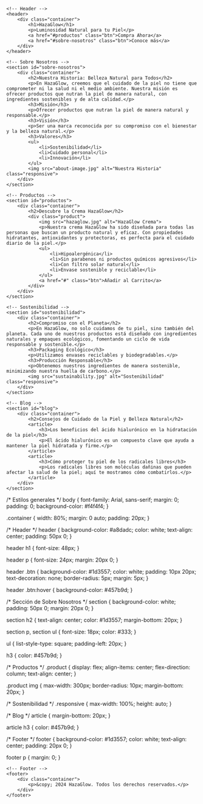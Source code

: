 <!DOCTYPE html>
<html lang="es">
<head>
    <meta charset="UTF-8">
    <meta name="viewport" content="width=device-width, initial-scale=1.0">
    <title>HazaGlow - Luminosidad Natural para tu Piel</title>
    <link rel="stylesheet" href="styles.css">
</head>
<body>

    <!-- Header -->
    <header>
        <div class="container">
            <h1>HazaGlow</h1>
            <p>Luminosidad Natural para tu Piel</p>
            <a href="#productos" class="btn">Compra Ahora</a>
            <a href="#sobre-nosotros" class="btn">Conoce más</a>
        </div>
    </header>

    <!-- Sobre Nosotros -->
    <section id="sobre-nosotros">
        <div class="container">
            <h2>Nuestra Historia: Belleza Natural para Todos</h2>
            <p>En HazaGlow, creemos que el cuidado de la piel no tiene que comprometer ni la salud ni el medio ambiente. Nuestra misión es ofrecer productos que nutran la piel de manera natural, con ingredientes sostenibles y de alta calidad.</p>
            <h3>Misión</h3>
            <p>Ofrecer productos que nutran la piel de manera natural y responsable.</p>
            <h3>Visión</h3>
            <p>Ser una marca reconocida por su compromiso con el bienestar y la belleza natural.</p>
            <h3>Valores</h3>
            <ul>
                <li>Sostenibilidad</li>
                <li>Cuidado personal</li>
                <li>Innovación</li>
            </ul>
            <img src="about-image.jpg" alt="Nuestra Historia" class="responsive">
        </div>
    </section>

    <!-- Productos -->
    <section id="productos">
        <div class="container">
            <h2>Descubre la Crema HazaGlow</h2>
            <div class="product">
                <img src="hazaglow.jpg" alt="HazaGlow Crema">
                <p>Nuestra crema HazaGlow ha sido diseñada para todas las personas que buscan un producto natural y eficaz. Con propiedades hidratantes, antioxidantes y protectoras, es perfecta para el cuidado diario de la piel.</p>
                <ul>
                    <li>Hipoalergénica</li>
                    <li>Sin parabenos ni productos químicos agresivos</li>
                    <li>Con filtro solar natural</li>
                    <li>Envase sostenible y reciclable</li>
                </ul>
                <a href="#" class="btn">Añadir al Carrito</a>
            </div>
        </div>
    </section>

    <!-- Sostenibilidad -->
    <section id="sostenibilidad">
        <div class="container">
            <h2>Compromiso con el Planeta</h2>
            <p>En HazaGlow, no solo cuidamos de tu piel, sino también del planeta. Cada uno de nuestros productos está diseñado con ingredientes naturales y empaques ecológicos, fomentando un ciclo de vida responsable y sostenible.</p>
            <h3>Packaging Ecológico</h3>
            <p>Utilizamos envases reciclables y biodegradables.</p>
            <h3>Producción Responsable</h3>
            <p>Obtenemos nuestros ingredientes de manera sostenible, minimizando nuestra huella de carbono.</p>
            <img src="sustainability.jpg" alt="Sostenibilidad" class="responsive">
        </div>
    </section>

    <!-- Blog -->
    <section id="blog">
        <div class="container">
            <h2>Consejos de Cuidado de la Piel y Belleza Natural</h2>
            <article>
                <h3>Los beneficios del ácido hialurónico en la hidratación de la piel</h3>
                <p>El ácido hialurónico es un compuesto clave que ayuda a mantener la piel hidratada y firme.</p>
            </article>
            <article>
                <h3>Cómo proteger tu piel de los radicales libres</h3>
                <p>Los radicales libres son moléculas dañinas que pueden afectar la salud de la piel; aquí te mostramos cómo combatirlos.</p>
            </article>
        </div>
    </section>
/* Estilos generales */
body {
    font-family: Arial, sans-serif;
    margin: 0;
    padding: 0;
    background-color: #f4f4f4;
}

.container {
    width: 80%;
    margin: 0 auto;
    padding: 20px;
}

/* Header */
header {
    background-color: #a8dadc;
    color: white;
    text-align: center;
    padding: 50px 0;
}

header h1 {
    font-size: 48px;
}

header p {
    font-size: 24px;
    margin: 20px 0;
}

header .btn {
    background-color: #1d3557;
    color: white;
    padding: 10px 20px;
    text-decoration: none;
    border-radius: 5px;
    margin: 5px;
}

header .btn:hover {
    background-color: #457b9d;
}

/* Sección de Sobre Nosotros */
section {
    background-color: white;
    padding: 50px 0;
    margin: 20px 0;
}

section h2 {
    text-align: center;
    color: #1d3557;
    margin-bottom: 20px;
}

section p, section ul {
    font-size: 18px;
    color: #333;
}

ul {
    list-style-type: square;
    padding-left: 20px;
}

h3 {
    color: #457b9d;
}

/* Productos */
.product {
    display: flex;
    align-items: center;
    flex-direction: column;
    text-align: center;
}

.product img {
    max-width: 300px;
    border-radius: 10px;
    margin-bottom: 20px;
}

/* Sostenibilidad */
.responsive {
    max-width: 100%;
    height: auto;
}

/* Blog */
article {
    margin-bottom: 20px;
}

article h3 {
    color: #457b9d;
}

/* Footer */
footer {
    background-color: #1d3557;
    color: white;
    text-align: center;
    padding: 20px 0;
}

footer p {
    margin: 0;
}

    <!-- Footer -->
    <footer>
        <div class="container">
            <p>&copy; 2024 HazaGlow. Todos los derechos reservados.</p>
        </div>
    </footer>

</body>
</html>
